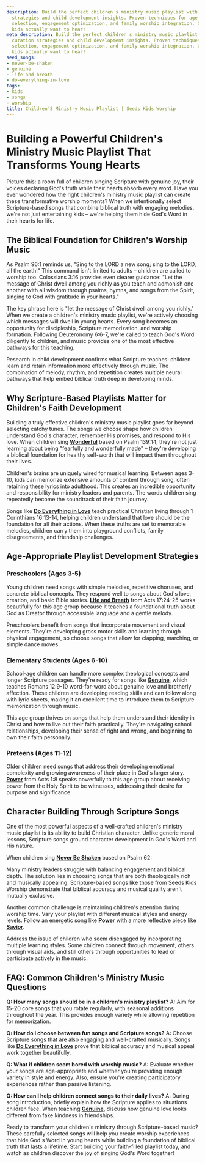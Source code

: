 ```yaml
---
description: Build the perfect children s ministry music playlist with expert curation
  strategies and child development insights. Proven techniques for age-appropriate
  selection, engagement optimization, and family worship integration. Create playlists
  kids actually want to hear!
meta_description: Build the perfect children s ministry music playlist with expert
  curation strategies and child development insights. Proven techniques for age-appropriate
  selection, engagement optimization, and family worship integration. Create playlists
  kids actually want to hear!
seed_songs:
- never-be-shaken
- genuine
- life-and-breath
- do-everything-in-love
tags:
- kids
- songs
- worship
title: Children'S Ministry Music Playlist | Seeds Kids Worship
---
```

# Building a Powerful Children's Ministry Music Playlist That Transforms Young Hearts

Picture this: a room full of children singing Scripture with genuine joy, their voices declaring God's truth while their hearts absorb every word. Have you ever wondered how the right children's ministry music playlist can create these transformative worship moments? When we intentionally select Scripture-based songs that combine biblical truth with engaging melodies, we're not just entertaining kids – we're helping them hide God's Word in their hearts for life.

## The Biblical Foundation for Children's Worship Music

As Psalm 96:1 reminds us, "Sing to the LORD a new song; sing to the LORD, all the earth!" This command isn't limited to adults – children are called to worship too. Colossians 3:16 provides even clearer guidance: "Let the message of Christ dwell among you richly as you teach and admonish one another with all wisdom through psalms, hymns, and songs from the Spirit, singing to God with gratitude in your hearts."

The key phrase here is "let the message of Christ dwell among you richly." When we create a children's ministry music playlist, we're actively choosing which messages will dwell in young hearts. Every song becomes an opportunity for discipleship, Scripture memorization, and worship formation. Following Deuteronomy 6:6-7, we're called to teach God's Word diligently to children, and music provides one of the most effective pathways for this teaching.

Research in child development confirms what Scripture teaches: children learn and retain information more effectively through music. The combination of melody, rhythm, and repetition creates multiple neural pathways that help embed biblical truth deep in developing minds.

## Why Scripture-Based Playlists Matter for Children's Faith Development

Building a truly effective children's ministry music playlist goes far beyond selecting catchy tunes. The songs we choose shape how children understand God's character, remember His promises, and respond to His love. When children sing [**Wonderful**](https://seedskidsworship.com/product/wonderful-psalm-13914/) based on Psalm 139:14, they're not just learning about being "fearfully and wonderfully made" – they're developing a biblical foundation for healthy self-worth that will impact them throughout their lives.

Children's brains are uniquely wired for musical learning. Between ages 3-10, kids can memorize extensive amounts of content through song, often retaining these lyrics into adulthood. This creates an incredible opportunity and responsibility for ministry leaders and parents. The words children sing repeatedly become the soundtrack of their faith journey.

Songs like [**Do Everything in Love**](https://seedskidsworship.com/product/do-everything-in-love-1-corinthians-1613-14-2/) teach practical Christian living through 1 Corinthians 16:13-14, helping children understand that love should be the foundation for all their actions. When these truths are set to memorable melodies, children carry them into playground conflicts, family disagreements, and friendship challenges.

## Age-Appropriate Playlist Development Strategies

### Preschoolers (Ages 3-5)
Young children need songs with simple melodies, repetitive choruses, and concrete biblical concepts. They respond well to songs about God's love, creation, and basic Bible stories. [**Life and Breath**](https://seedskidsworship.com/product/life-and-breath-acts-1724-25/) from Acts 17:24-25 works beautifully for this age group because it teaches a foundational truth about God as Creator through accessible language and a gentle melody.

Preschoolers benefit from songs that incorporate movement and visual elements. They're developing gross motor skills and learning through physical engagement, so choose songs that allow for clapping, marching, or simple dance moves.

### Elementary Students (Ages 6-10)
School-age children can handle more complex theological concepts and longer Scripture passages. They're ready for songs like [**Genuine**](https://seedskidsworship.com/product/genuine-romans-129-10-2/), which teaches Romans 12:9-10 word-for-word about genuine love and brotherly affection. These children are developing reading skills and can follow along with lyric sheets, making it an excellent time to introduce them to Scripture memorization through music.

This age group thrives on songs that help them understand their identity in Christ and how to live out their faith practically. They're navigating school relationships, developing their sense of right and wrong, and beginning to own their faith personally.

### Preteens (Ages 11-12)
Older children need songs that address their developing emotional complexity and growing awareness of their place in God's larger story. [**Power**](https://seedskidsworship.com/product/power-acts-18/) from Acts 1:8 speaks powerfully to this age group about receiving power from the Holy Spirit to be witnesses, addressing their desire for purpose and significance.

## Character Building Through Scripture Songs

One of the most powerful aspects of a well-crafted children's ministry music playlist is its ability to build Christian character. Unlike generic moral lessons, Scripture songs ground character development in God's Word and His nature.

When children sing [**Never Be Shaken**](https://seedskidsworship.com/product/never-be-shaken-psalm-621-2-2/) based on Psalm 62:

Many ministry leaders struggle with balancing engagement and biblical depth. The solution lies in choosing songs that are both theologically rich and musically appealing. Scripture-based songs like those from Seeds Kids Worship demonstrate that biblical accuracy and musical quality aren't mutually exclusive.

Another common challenge is maintaining children's attention during worship time. Vary your playlist with different musical styles and energy levels. Follow an energetic song like [**Power**](https://seedskidsworship.com/product/power-acts-18/) with a more reflective piece like [**Savior**](https://seedskidsworship.com/product/savior-1-john-414/).

Address the issue of children who seem disengaged by incorporating multiple learning styles. Some children connect through movement, others through visual aids, and still others through opportunities to lead or participate actively in the music.

## FAQ: Common Children's Ministry Music Questions

**Q: How many songs should be in a children's ministry playlist?**
A: Aim for 15-20 core songs that you rotate regularly, with seasonal additions throughout the year. This provides enough variety while allowing repetition for memorization.

**Q: How do I choose between fun songs and Scripture songs?**
A: Choose Scripture songs that are also engaging and well-crafted musically. Songs like [**Do Everything in Love**](https://seedskidsworship.com/product/do-everything-in-love-1-corinthians-1613-14-2/) prove that biblical accuracy and musical appeal work together beautifully.

**Q: What if children seem bored with worship music?**
A: Evaluate whether your songs are age-appropriate and whether you're providing enough variety in style and energy. Also, ensure you're creating participatory experiences rather than passive listening.

**Q: How can I help children connect songs to their daily lives?**
A: During song introduction, briefly explain how the Scripture applies to situations children face. When teaching [**Genuine**](https://seedskidsworship.com/product/genuine-romans-129-10-2/), discuss how genuine love looks different from fake kindness in friendships.

Ready to transform your children's ministry through Scripture-based music? These carefully selected songs will help you create worship experiences that hide God's Word in young hearts while building a foundation of biblical truth that lasts a lifetime. Start building your faith-filled playlist today, and watch as children discover the joy of singing God's Word together!

<script type="application/ld+json">
{
  "@context": "https://schema.org",
  "@type": "Article",
  "headline": "Children's Ministry Music Playlist",
  "author": {
    "@type": "Organization",
    "name": "Seeds Kids Worship"
  },
  "publisher": {
    "@type": "Organization",
    "name": "Seeds Kids Worship",
    "logo": {
      "@type": "ImageObject",
      "url": "https://seedskidsworship.com/logo.png"
    }
  },
  "datePublished": "2025-09-04T08:56:17.835238",
  "dateModified": "2025-09-04T08:56:17.836438",
  "description": "Build the perfect children's ministry music playlist with expert curation strategies and child development insights. Proven techniques for age-appropriate selection",
  "mainEntityOfPage": {
    "@type": "WebPage",
    "@id": "https://seedskidsworship.com/activities/children-s-ministry-music-playlist/"
  }
}
</script>

<script type="application/ld+json">
{
  "@context": "https://schema.org",
  "@type": "Product",
  "name": "Never Be Shaken",
  "description": "Joyful song celebrating the transformation of believers into a new creation in Christ (2 Corinthians 5:17) and encouraging kids to live out their new identity.",
  "url": "https://seedskidsworship.com/product/never-be-shaken-psalm-621-2-2/",
  "brand": {
    "@type": "Brand",
    "name": "Seeds Kids Worship"
  },
  "category": "Children's Christian Music",
  "album": "Seeds of Courage"
}
</script>

<script type="application/ld+json">
{
  "@context": "https://schema.org",
  "@type": "Product",
  "name": "Genuine",
  "description": "A word-for-word scripture song about genuine love and brotherly affection",
  "url": "https://seedskidsworship.com/product/genuine-romans-129-10-2/",
  "brand": {
    "@type": "Brand",
    "name": "Seeds Kids Worship"
  },
  "category": "Children's Christian Music",
  "album": "The Journey"
}
</script>

<script type="application/ld+json">
{
  "@context": "https://schema.org",
  "@type": "Product",
  "name": "Life And Breath",
  "description": "Worship song
